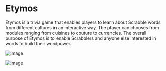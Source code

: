 # Etymos
Etymos is a trivia game that enables players to learn about Scrabble words from different cultures in an interactive way. The player can chooses from modules ranging from cuisines to couture to currencies. The overall purpose of Etymos is to enable Scrabblers and anyone else interested in words to build their wordpower. 

![image](https://user-images.githubusercontent.com/98692698/229186625-2fbc21bd-0d25-4b50-91cf-211a2337ba5b.png)

![image](https://user-images.githubusercontent.com/98692698/229187052-41a52600-6949-4798-bbc7-09ab3f39a698.png)

